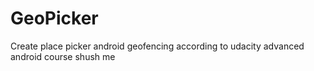 # GeoPicker
Create place picker android geofencing according to udacity advanced android course shush me
